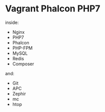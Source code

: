 # Vagrant Phalcon PHP7
inside:
* Nginx
* PHP7
* Phalcon
* PHP-FPM
* MySQL
* Redis
* Composer

and:
* Git
* APC
* Zephir
* mc
* htop
